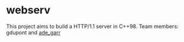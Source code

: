 # webserv
This project aims to build a HTTP/1.1 server in C++98. Team members: gdupont and [ade_garr](https://github.com/Ade-garr)

